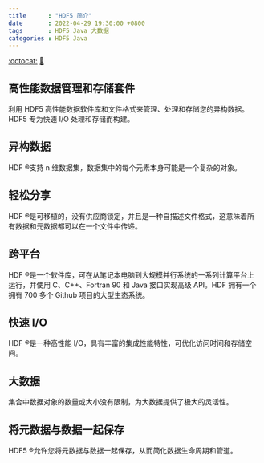 ```yaml
---
title      : "HDF5 简介"
date       : 2022-04-29 19:30:00 +0800
tags       : HDF5 Java 大数据
categories : HDF5 Java
---
```


[:octocat:](https://www.hdfgroup.org/downloads/hdf5)
[:link:](https://www.hdfgroup.org)

## 高性能数据管理和存储套件

利用 HDF5 高性能数据软件库和文件格式来管理、处理和存储您的异构数据。HDF5 专为快速 I/O 处理和存储而构建。

## 异构数据

HDF ®支持 n 维数据集，数据集中的每个元素本身可能是一个复杂的对象。

## 轻松分享

HDF ®是可移植的，没有供应商锁定，并且是一种自描述文件格式，这意味着所有数据和元数据都可以在一个文件中传递。

## 跨平台

HDF ®是一个软件库，可在从笔记本电脑到大规模并行系统的一系列计算平台上运行，并使用 C、C++、Fortran 90 和 Java 接口实现高级 API。HDF 拥有一个拥有 700 多个 Github 项目的大型生态系统。

## 快速 I/O

HDF ®是一种高性能 I/O，具有丰富的集成性能特性，可优化访问时间和存储空间。

## 大数据

集合中数据对象的数量或大小没有限制，为大数据提供了极大的灵活性。

## 将元数据与数据一起保存

HDF5 ®允许您将元数据与数据一起保存，从而简化数据生命周期和管道。
